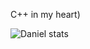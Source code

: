 C++ in my heart)

![Daniel stats](https://github-readme-stats.vercel.app/api/wakatime?username=daniel_1&api_domain=wakapi.dev&bg_color=2D3748&title_color=2F855A&icon_color=2F855A&text_color=ffffff&custom_title=Wakapi%20Week%20Stats&layout=compact)
